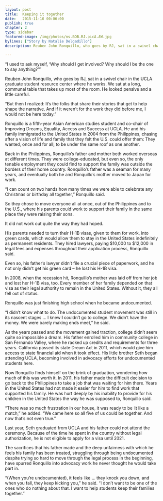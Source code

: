 ```yaml
---
layout: post
title:  Keeping it together
date:   2015-11-10 00:06:00
publish: true
chapter: 2
type: sidebar
featured-image: /img/photos/ns.BOB.RJ.picA.AW.jpg
bylines: ["Story by Natalie Delgadillo"]
description: Reuben John Ronquillo, who goes by RJ, sat in a swivel chair in the UCLA graduate student resource center where he works. We sat at a long, communal table that takes up most of the room. He looked pensive and a little careful. 

---
```


“I used to ask myself, ‘Why should I get involved? Why should I be the one to say anything?’” 

Reuben John Ronquillo, who goes by RJ, sat in a swivel chair in the UCLA graduate student resource center where he works. We sat at a long, communal table that takes up most of the room. He looked pensive and a little careful. 

“But then I realized: It’s the folks that share their stories that get to help shape the narrative. And if it weren’t for the work they did before me, I would not be here today.”

Ronquillo is a fifth-year Asian American studies student and co-chair of Improving Dreams, Equality, Access and Success at UCLA. He and his family immigrated to the United States in 2004 from the Philippines, chasing after a vision of life and family that they felt the U.S. could offer them: They wanted, once and for all, to be under the same roof as one another. 

Back in the Philippines, Ronquillo’s father and mother both worked overseas at different times. They were college-educated, but even so, the only tenable employment they could find to support the family was outside the borders of their home country. Ronquillo’s father was a seaman for many years, and eventually both he and Ronquillo’s mother moved to Japan for work. 

“I can count on two hands how many times we were able to celebrate any Christmas or birthday all together,” Ronquillo said. 

So they chose to move everyone all at once, out of the Philippines and to the U.S., where his parents could work to support their family in the same place they were raising their sons.

It did not work out quite the way they had hoped. 

His parents needed to turn their H-1B visas, given to them for work, into green cards, which would allow them to stay in the United States indefinitely as permanent residents. They hired lawyers, paying $10,000 to $12,000 in legal fees and expenses throughout their application process, Ronquillo said. 

Even so, his father’s lawyer didn’t file a crucial piece of paperwork, and he not only didn’t get his green card – he lost his H-1B visa. 

In 2008, when the recession hit, Ronquillo’s mother was laid off from her job and lost her H-1B visa, too. Every member of her family depended on that visa as their legal authority to remain in the United States. Without it, they all fell out of status.

Ronquillo was just finishing high school when he became undocumented. 

“I didn’t know what to do. The undocumented student movement was still in its nascent stages ... I knew I couldn’t go to college. We didn’t have the money. We were barely making ends meet,” he said. 

As the years passed and the movement gained traction, college didn’t seem quite so impossible a dream. His father enrolled him in community college in San Fernando Valley, where he racked up credits and requirements for three years. California passed its state Dream Act in 2011, which would give him access to state financial aid when it took effect. His little brother Seth began attending UCLA, becoming involved in advocacy efforts for undocumented students here. 

Now Ronquillo finds himself on the brink of graduation, wondering how much of this was worth it. In 2011, his father made the difficult decision to go back to the Philippines to take a job that was waiting for him there. Years in the United States had not made it easier for him to find work that supported his family. He was hurt deeply by his inability to provide for his children in the United States the way he was supposed to, Ronquillo said. 

“There was so much frustration in our house, it was ready to be lit like a match,” he added. “We came here so all five of us could be together. And now that’s not even true.”

Last year, Seth graduated from UCLA and his father could not attend the ceremony. Because of the time he spent in the country without legal authorization, he is not eligible to apply for a visa until 2021.

The sacrifices that his father made and the deep unfairness with which he feels his family has been treated, struggling through being undocumented despite trying so hard to move through the legal process in the beginning, have spurred Ronquillo into advocacy work he never thought he would take part in. 

“(When you’re undocumented), it feels like ... they knock you down, and when you fall, they keep kicking you,” he said. “I don’t want to be one of the ones who do nothing about that. I want to help students keep their families together.”
